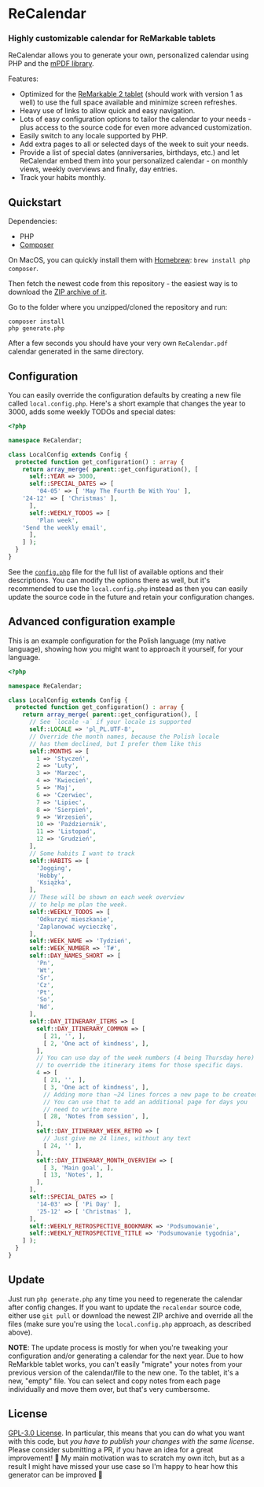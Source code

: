 # ReCalendar
### Highly customizable calendar for ReMarkable tablets

ReCalendar allows you to generate your own, personalized calendar using PHP and the [mPDF library](https://mpdf.github.io/).

Features:
 - Optimized for the [ReMarkable 2 tablet](https://remarkable.com/store/remarkable-2) (should work with version 1 as well) to use the full space available and minimize screen refreshes.
 - Heavy use of links to allow quick and easy navigation.
 - Lots of easy configuration options to tailor the calendar to your needs - plus access to the source code for even more advanced customization.
 - Easily switch to any locale supported by PHP.
 - Add extra pages to all or selected days of the week to suit your needs.
 - Provide a list of special dates (anniversaries, birthdays, etc.) and let ReCalendar embed them into your personalized calendar - on monthly views, weekly overviews and finally, day entries.
 - Track your habits monthly.

## Quickstart

Dependencies:

- PHP
- [Composer](https://getcomposer.org/)

On MacOS, you can quickly install them with [Homebrew](https://brew.sh/): `brew install php composer`.

Then fetch the newest code from this repository - the easiest way is to download the [ZIP archive of it](https://github.com/klimeryk/recalendar/archive/refs/heads/main.zip).

Go to the folder where you unzipped/cloned the repository and run:

```
composer install
php generate.php
```

After a few seconds you should have your very own `ReCalendar.pdf` calendar generated in the same directory.

## Configuration

You can easily override the configuration defaults by creating a new file called `local.config.php`. Here's a short example that changes the year to 3000, adds some weekly TODOs and special dates:

```php
<?php

namespace ReCalendar;

class LocalConfig extends Config {
  protected function get_configuration() : array {
    return array_merge( parent::get_configuration(), [
      self::YEAR => 3000,
      self::SPECIAL_DATES => [
        '04-05' => [ 'May The Fourth Be With You' ],
	'24-12' => [ 'Christmas' ],
      ],
      self::WEEKLY_TODOS => [
        'Plan week',
	'Send the weekly email',
      ],
    ] );
  }
}
```

See the [`config.php`](https://github.com/klimeryk/recalendar/blob/main/config.php) file for the full list of available options and their descriptions. You can modify the options there as well, but it's recommended to use the `local.config.php` instead as then you can easily update the source code in the future and retain your configuration changes.

## Advanced configuration example

This is an example configuration for the Polish language (my native language), showing how you might want to approach it yourself, for your language.

```php
<?php

namespace ReCalendar;

class LocalConfig extends Config {
  protected function get_configuration() : array {
    return array_merge( parent::get_configuration(), [
      // See `locale -a` if your locale is supported
      self::LOCALE => 'pl_PL.UTF-8',
      // Override the month names, because the Polish locale
      // has them declined, but I prefer them like this
      self::MONTHS => [
        1 => 'Styczeń',
        2 => 'Luty',
        3 => 'Marzec',
        4 => 'Kwiecień',
        5 => 'Maj',
        6 => 'Czerwiec',
        7 => 'Lipiec',
        8 => 'Sierpień',
        9 => 'Wrzesień',
        10 => 'Październik',
        11 => 'Listopad',
        12 => 'Grudzień',
      ],
      // Some habits I want to track
      self::HABITS => [
        'Jogging',
        'Hobby',
        'Książka',
      ],
      // These will be shown on each week overview
      // to help me plan the week.
      self::WEEKLY_TODOS => [
        'Odkurzyć mieszkanie',
        'Zaplanować wycieczkę',
      ],
      self::WEEK_NAME => 'Tydzień',
      self::WEEK_NUMBER => 'T#',
      self::DAY_NAMES_SHORT => [
        'Pn',
        'Wt',
        'Śr',
        'Cz',
        'Pt',
        'So',
        'Nd',
      ],
      self::DAY_ITINERARY_ITEMS => [
        self::DAY_ITINERARY_COMMON => [
          [ 21, '', ],
          [ 2, 'One act of kindness', ],
        ],
        // You can use day of the week numbers (4 being Thursday here)
        // to override the itinerary items for those specific days.
        4 => [
          [ 21, '', ],
          [ 3, 'One act of kindness', ],
          // Adding more than ~24 lines forces a new page to be created
          // You can use that to add an additional page for days you
          // need to write more
          [ 28, 'Notes from session', ],
        ],
        self::DAY_ITINERARY_WEEK_RETRO => [
          // Just give me 24 lines, without any text
          [ 24, '' ],
        ],
        self::DAY_ITINERARY_MONTH_OVERVIEW => [
          [ 3, 'Main goal', ],
          [ 13, 'Notes', ],
        ],
      ],
      self::SPECIAL_DATES => [
        '14-03' => [ 'Pi Day' ],
        '25-12' => [ 'Christmas' ],
      ],
      self::WEEKLY_RETROSPECTIVE_BOOKMARK => 'Podsumowanie',
      self::WEEKLY_RETROSPECTIVE_TITLE => 'Podsumowanie tygodnia',
    ] );
  }
}
```

## Update

Just run `php generate.php` any time you need to regenerate the calendar after config changes. If you want to update the `recalendar` source code, either use `git pull` or download the newest ZIP archive and override all the files (make sure you're using the `local.config.php` approach, as described above).

**NOTE**: The update process is mostly for when you're tweaking your configuration and/or generating a calendar for the next year. Due to how ReMarkble tablet works, you can't easily "migrate" your notes from your previous version of the calendar/file to the new one. To the tablet, it's a new, "empty" file. You can select and copy notes from each page individually and move them over, but that's very cumbersome.

## License

[GPL-3.0 License](https://github.com/klimeryk/recalendar/blob/main/LICENSE). In particular, this means that you can do what you want with this code, but *you have to publish your changes with the same license*. Please consider submitting a PR, if you have an idea for a great improvement! 🙏 My main motivation was to scratch my own itch, but as a result I might have missed your use case so I'm happy to hear how this generator can be improved 🙇
